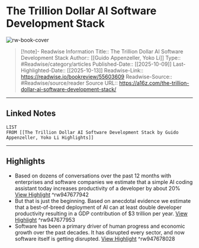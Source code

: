 # The Trillion Dollar AI Software Development Stack

![rw-book-cover](https://d1lamhf6l6yk6d.cloudfront.net/uploads/2025/10/250918-Trillion-Dollar-AI-Software-Dev-Stack-Social-img-1200x630-1.png)
<br>
>[!note]- Readwise Information
>Title:: The Trillion Dollar AI Software Development Stack
>Author:: [[Guido Appenzeller, Yoko Li]]
>Type:: #Readwise/category/articles
>Published-Date:: [[2025-10-09]]
>Last-Highlighted-Date:: [[2025-10-13]]
>Readwise-Link:: https://readwise.io/bookreview/55603609
>Readwise-Source:: #Readwise/source/reader
>Source URL:: https://a16z.com/the-trillion-dollar-ai-software-development-stack/
--- 

## Linked Notes
```dataview
LIST
FROM [[The Trillion Dollar AI Software Development Stack by Guido Appenzeller, Yoko Li Highlights]]
```

---

## Highlights
- Based on dozens of conversations over the past 12 months with enterprises and software companies we estimate that a simple AI coding assistant today increases productivity of a developer by about 20% [View Highlight](https://readwise.io/open/947677942) ^rw947677942
- But that is just the beginning. Based on anecdotal evidence we estimate that a best-of-breed deployment of AI can at least double developer productivity resulting in a GDP contribution of $3 trillion per year. [View Highlight](https://readwise.io/open/947677953) ^rw947677953
- Software has been a primary driver of human progress and economic growth over the past decades. It has disrupted every sector, and now software itself is getting disrupted. [View Highlight](https://readwise.io/open/947678028) ^rw947678028
